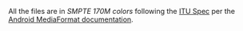 All the files are in *SMPTE 170M colors* following the
[ITU Spec](https://www.itu.int/rec/R-REC-BT.1700-0-200502-I/en) per the
[Android MediaFormat documentation](https://developer.android.com/reference/android/media/MediaFormat#COLOR_TRANSFER_SDR_VIDEO).
